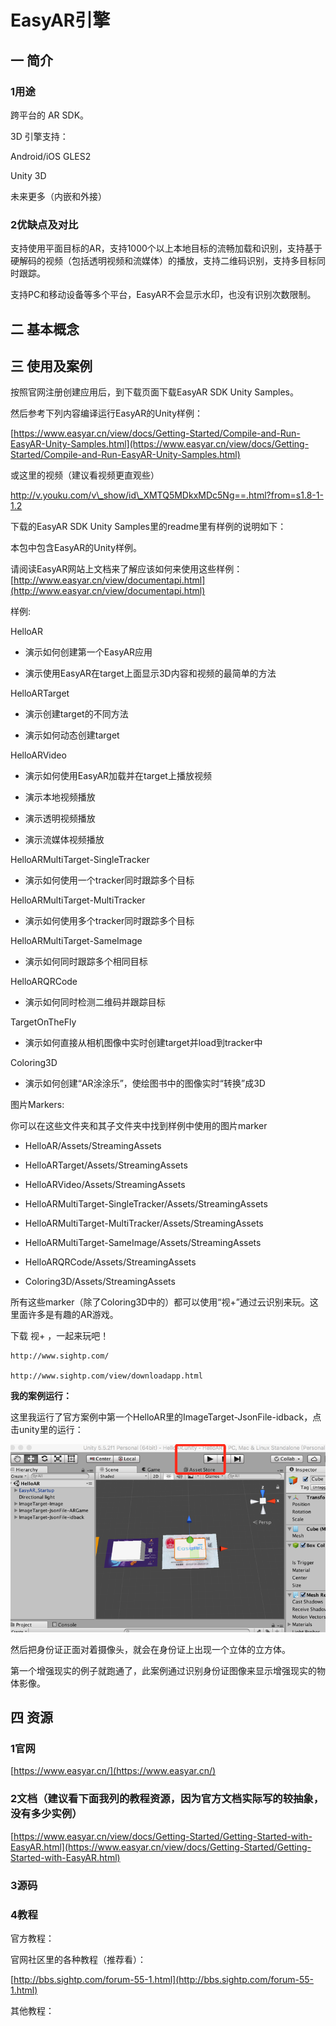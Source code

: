 # EasyAR引擎

## 一 简介

### 1用途

跨平台的 AR SDK。

3D 引擎支持：

Android/iOS GLES2

Unity 3D

未来更多（内嵌和外接）

### 2优缺点及对比

支持使用平面目标的AR，支持1000个以上本地目标的流畅加载和识别，支持基于硬解码的视频（包括透明视频和流媒体）的播放，支持二维码识别，支持多目标同时跟踪。

支持PC和移动设备等多个平台，EasyAR不会显示水印，也没有识别次数限制。

## 二 基本概念

## 三 使用及案例

按照官网注册创建应用后，到下载页面下载EasyAR SDK Unity Samples。

然后参考下列内容编译运行EasyAR的Unity样例：

[https://www.easyar.cn/view/docs/Getting-Started/Compile-and-Run-EasyAR-Unity-Samples.html](https://www.easyar.cn/view/docs/Getting-Started/Compile-and-Run-EasyAR-Unity-Samples.html)

或这里的视频（建议看视频更直观些）

http://v.youku.com/v\_show/id\_XMTQ5MDkxMDc5Ng==.html?from=s1.8-1-1.2



下载的EasyAR SDK Unity Samples里的readme里有样例的说明如下：

本包中包含EasyAR的Unity样例。

请阅读EasyAR网站上文档来了解应该如何来使用这些样例：[http://www.easyar.cn/view/documentapi.html](http://www.easyar.cn/view/documentapi.html)

样例:

HelloAR

* 演示如何创建第一个EasyAR应用

* 演示使用EasyAR在target上面显示3D内容和视频的最简单的方法

HelloARTarget

* 演示创建target的不同方法

* 演示如何动态创建target

HelloARVideo

* 演示如何使用EasyAR加载并在target上播放视频

* 演示本地视频播放

* 演示透明视频播放

* 演示流媒体视频播放

HelloARMultiTarget-SingleTracker

* 演示如何使用一个tracker同时跟踪多个目标

HelloARMultiTarget-MultiTracker

* 演示如何使用多个tracker同时跟踪多个目标

HelloARMultiTarget-SameImage

* 演示如何同时跟踪多个相同目标

HelloARQRCode

* 演示如何同时检测二维码并跟踪目标

TargetOnTheFly

* 演示如何直接从相机图像中实时创建target并load到tracker中

Coloring3D

* 演示如何创建“AR涂涂乐”，使绘图书中的图像实时“转换”成3D

图片Markers:

你可以在这些文件夹和其子文件夹中找到样例中使用的图片marker

* HelloAR/Assets/StreamingAssets

* HelloARTarget/Assets/StreamingAssets

* HelloARVideo/Assets/StreamingAssets

* HelloARMultiTarget-SingleTracker/Assets/StreamingAssets

* HelloARMultiTarget-MultiTracker/Assets/StreamingAssets

* HelloARMultiTarget-SameImage/Assets/StreamingAssets

* HelloARQRCode/Assets/StreamingAssets

* Coloring3D/Assets/StreamingAssets

所有这些marker（除了Coloring3D中的）都可以使用“视+”通过云识别来玩。这里面许多是有趣的AR游戏。

下载 视+ ，一起来玩吧！

```
http://www.sightp.com/

http://www.sightp.com/view/downloadapp.html
```



**我的案例运行：**

这里我运行了官方案例中第一个HelloAR里的ImageTarget-JsonFile-idback，点击unity里的运行：

![](/assets/importarcecccccccc.png)

然后把身份证正面对着摄像头，就会在身份证上出现一个立体的立方体。

第一个增强现实的例子就跑通了，此案例通过识别身份证图像来显示增强现实的物体影像。

## 四 资源

### 1官网

[https://www.easyar.cn/](https://www.easyar.cn/)

### 2文档（建议看下面我列的教程资源，因为官方文档实际写的较抽象，没有多少实例）

[https://www.easyar.cn/view/docs/Getting-Started/Getting-Started-with-EasyAR.html](https://www.easyar.cn/view/docs/Getting-Started/Getting-Started-with-EasyAR.html)

### 3源码

### 4教程

官方教程：

官网社区里的各种教程（推荐看）：

[http://bbs.sightp.com/forum-55-1.html](http://bbs.sightp.com/forum-55-1.html)

其他教程：

